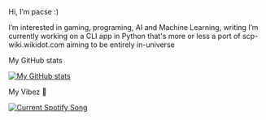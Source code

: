 <!-- Credit to https://github.com/tthn0/tthn0 for README idea -->

Hi, I’m pacse :)

I’m interested in gaming, programing, AI and Machine Learning, writing
I’m currently working on a CLI app in Python that's more or less a port of scp-wiki.wikidot.com aiming to be entirely in-universe

My GitHub stats

[![My GitHub stats](https://github-readme-stats.vercel.app/api?username=pacse&theme=transparent&card_width=495)](https://github.com/anuraghazra/github-readme-stats)

My Vibez 🎵

<a href="https://pacse.pythonanywhere.com/link">
  <img
    src="https://pacse.pythonanywhere.com?theme=dark&eq_color=rainbow"
    alt="Current Spotify Song"
  />
</a>
<!---
pacse/pacse is a ✨ special ✨ repository because its `README.md` (this file) appears on your GitHub profile.
You can click the Preview link to take a look at your changes.
--->
